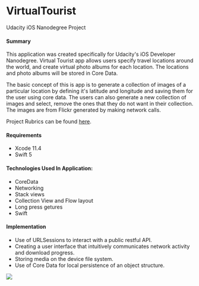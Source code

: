 # VirtualTourist
Udacity iOS Nanodegree Project

#### Summary 
This application was created specifically for Udacity's iOS Developer Nanodegree. Virtual Tourist app allows users specify travel locations around the world, and create virtual photo albums for each location. The locations and photo albums will be stored in Core Data.

The basic concept of this is app is to generate a collection of images of a particular location by defining it's latitude and longitude and saving them for the user using core data. The users can also generate a new collection of images and select, remove the ones that they do not want in their collection. The images are from Flickr generated by making network calls. 

Project Rubrics can be found [here](https://docs.google.com/document/d/1j-UIi1jJGuNWKoEjEk09wwYf4ebefnwcVrUYbiHh1MI/pub?embedded=true).

#### Requirements
- Xcode 11.4
- Swift 5

#### Technologies Used In Application:
- CoreData
- Networking
- Stack views
- Collection View and Flow layout
- Long press getures
- Swift

#### Implementation
- Use of URLSessions to interact with a public restful API.
- Creating a user interface that intuitively communicates network activity and download progress.
- Storing media on the device file system.
- Use of Core Data for local persistence of an object structure.

![](virtualTourist.gif)
